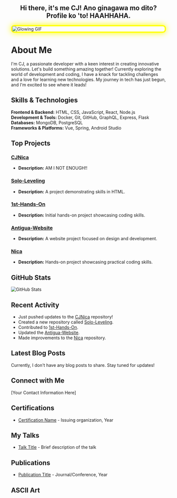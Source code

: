 <center>  
  <h2> Hi there, it's me CJ! Ano ginagawa mo dito? Profile ko 'to! HAAHHAHA. </h2>
</center>

<div style="border: 4px solid #ff0; border-radius: 10px; box-shadow: 0 0 20px #ff0;">
  <img src="https://github.com/user-attachments/assets/e84d8cec-011e-479b-81b2-cd9c27ae8575" alt="Glowing GIF">
</div>


# About Me

I'm CJ, a passionate developer with a keen interest in creating innovative solutions. Let's build something amazing together! Currently exploring the world of development and coding, I have a knack for tackling challenges and a love for learning new technologies. My journey in tech has just begun, and I'm excited to see where it leads!

## Skills & Technologies

**Frontend & Backend:** HTML, CSS, JavaScript, React, Node.js  
**Development & Tools:** Docker, Git, GitHub, GraphQL, Express, Flask  
**Databases:** MongoDB, PostgreSQL  
**Frameworks & Platforms:** Vue, Spring, Android Studio  

## Top Projects

### [CJNica](https://github.com/CJNica/CJNica)
- **Description:** AM I NOT ENOUGH!!

### [Solo-Leveling](https://github.com/CJNica/Solo-Leveling)
- **Description:** A project demonstrating skills in HTML.

### [1st-Hands-On](https://github.com/CJNica/1st-Hands-On)
- **Description:** Initial hands-on project showcasing coding skills.

### [Antigua-Website](https://github.com/CJNica/Antigua-Website)
- **Description:** A website project focused on design and development.

### [Nica](https://github.com/CJNica/Nica)
- **Description:** Hands-on project showcasing practical coding skills.

## GitHub Stats

![GitHub Stats](https://github-readme-stats.vercel.app/api?username=CJNica&show_icons=true&hide_title=true&count_private=true&theme=radical)

## Recent Activity

- Just pushed updates to the [CJNica](https://github.com/CJNica/CJNica) repository!
- Created a new repository called [Solo-Leveling](https://github.com/CJNica/Solo-Leveling).
- Contributed to [1st-Hands-On](https://github.com/CJNica/1st-Hands-On).
- Updated the [Antigua-Website](https://github.com/CJNica/Antigua-Website).
- Made improvements to the [Nica](https://github.com/CJNica/Nica) repository.

## Latest Blog Posts

Currently, I don't have any blog posts to share. Stay tuned for updates!

## Connect with Me

[Your Contact Information Here]

## Certifications

- [Certification Name](link-to-certificate) - Issuing organization, Year

## My Talks

- [Talk Title](link-to-talk) - Brief description of the talk

## Publications

- [Publication Title](link-to-publication) - Journal/Conference, Year

## ASCII Art

